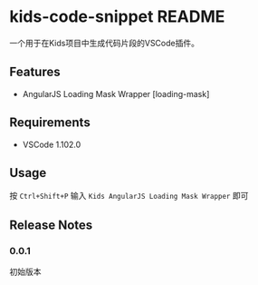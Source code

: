 # kids-code-snippet README

一个用于在Kids项目中生成代码片段的VSCode插件。

## Features

- AngularJS Loading Mask Wrapper [loading-mask]

## Requirements

- VSCode 1.102.0

## Usage

按 `Ctrl+Shift+P` 输入 `Kids AngularJS Loading Mask Wrapper` 即可

## Release Notes

### 0.0.1

初始版本